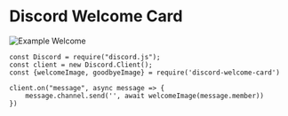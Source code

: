 #  Discord Welcome Card
![Example Welcome](https://cdn.discordapp.com/attachments/753474862693089300/802937562833879060/welcome.png)

```
const Discord = require("discord.js");
const client = new Discord.Client();
const {welcomeImage, goodbyeImage} = require('discord-welcome-card')

client.on("message", async message => {
    message.channel.send('', await welcomeImage(message.member))
})
```